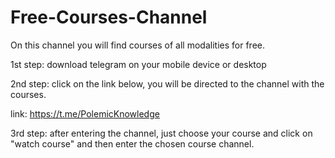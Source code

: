 # Free-Courses-Channel
On this channel you will find courses of all modalities for free.


1st step: download telegram on your mobile device or desktop

2nd step: click on the link below, you will be directed to the channel with the courses.

link: https://t.me/PolemicKnowledge

3rd step: after entering the channel, just choose your course and click on "watch course" and then enter the chosen course channel.

